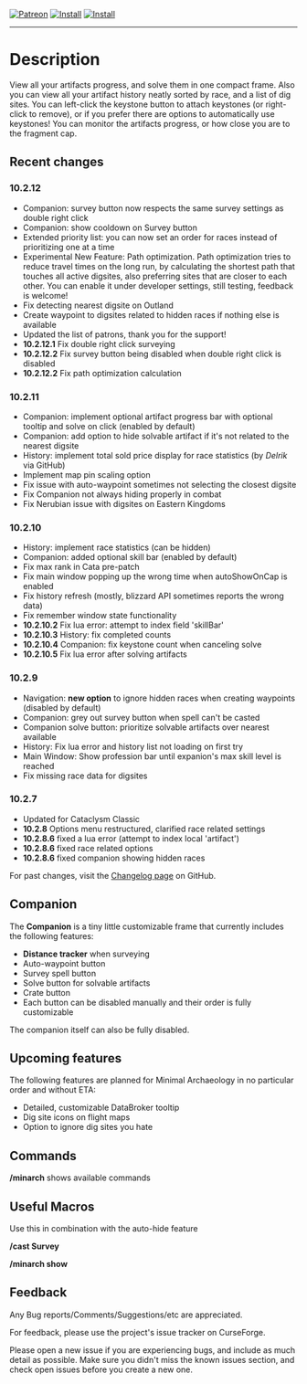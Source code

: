 
[![Patreon](http://img.shields.io/badge/support-patreon-ff424d)](https://www.patreon.com/minarch)
[![Install](http://img.shields.io/badge/install-curseforge-f16436)](https://www.curseforge.com/wow/addons/minimal-archaeology)
[![Install](http://img.shields.io/badge/install-wago-f16436)](https://addons.wago.io/addons/minarch)

---

# Description

View all your artifacts progress, and solve them in one compact frame.
Also you can view all your artifact history neatly sorted by race, and a list of dig sites.
You can left-click the keystone button to attach keystones (or right-click to remove),
or if you prefer there are options to automatically use keystones!
You can monitor the artifacts progress, or how close you are to the fragment cap.

## Recent changes

### 10.2.12

- Companion: survey button now respects the same survey settings as double right click
- Companion: show cooldown on Survey button
- Extended priority list: you can now set an order for races instead of prioritizing one at a time
- Experimental New Feature: Path optimization. Path optimization tries to reduce travel times on the long run, by calculating the shortest path that touches all active digsites, also preferring sites that are closer to each other. You can enable it under developer settings, still testing, feedback is welcome!
- Fix detecting nearest digsite on Outland
- Create waypoint to digsites related to hidden races if nothing else is available
- Updated the list of patrons, thank you for the support!
- **10.2.12.1** Fix double right click surveying
- **10.2.12.2** Fix survey button being disabled when double right click is disabled
- **10.2.12.2** Fix path optimization calculation

### 10.2.11

- Companion: implement optional artifact progress bar with optional tooltip and solve on click (enabled by default)
- Companion: add option to hide solvable artifact if it's not related to the nearest digsite
- History: implement total sold price display for race statistics (by *Delrik* via GitHub)
- Implement map pin scaling option
- Fix issue with auto-waypoint sometimes not selecting the closest digsite
- Fix Companion not always hiding properly in combat
- Fix Nerubian issue with digsites on Eastern Kingdoms

### 10.2.10

- History: implement race statistics (can be hidden)
- Companion: added optional skill bar (enabled by default)
- Fix max rank in Cata pre-patch
- Fix main window popping up the wrong time when autoShowOnCap is enabled
- Fix history refresh (mostly, blizzard API sometimes reports the wrong data)
- Fix remember window state functionality
- **10.2.10.2** Fix lua error: attempt to index field 'skillBar'
- **10.2.10.3** History: fix completed counts
- **10.2.10.4** Companion: fix keystone count when canceling solve
- **10.2.10.5** Fix lua error after solving artifacts

### 10.2.9

- Navigation: **new option** to ignore hidden races when creating waypoints (disabled by default)
- Companion: grey out survey button when spell can't be casted
- Companion solve button: prioritize solvable artifacts over nearest available
- History: Fix lua error and history list not loading on first try
- Main Window: Show profession bar until expanion's max skill level is reached
- Fix missing race data for digsites

### 10.2.7

- Updated for Cataclysm Classic
- **10.2.8** Options menu restructured, clarified race related settings
- **10.2.8.6** fixed a lua error (attempt to index local 'artifact')
- **10.2.8.6** fixed race related options
- **10.2.8.6** fixed companion showing hidden races

For past changes, visit the [Changelog page](https://github.com/MrFox42/minarch/blob/master/CHANGELOG.md) on GitHub.

## Companion

The **Companion** is a tiny little customizable frame that currently includes the following features:

- **Distance tracker** when surveying
- Auto-waypoint button
- Survey spell button
- Solve button for solvable artifacts
- Crate button
- Each button can be disabled manually and their order is fully customizable

The companion itself can also be fully disabled.

## Upcoming features

The following features are planned for Minimal Archaeology in no particular order and without ETA:

- Detailed, customizable DataBroker tooltip
- Dig site icons on flight maps
- Option to ignore dig sites you hate

## Commands
**/minarch**
shows available commands

## Useful Macros
Use this in combination with the auto-hide feature

**/cast Survey**

**/minarch show**

## Feedback
Any Bug reports/Comments/Suggestions/etc are appreciated.

For feedback, please use the project's issue tracker on CurseForge.

Please open a new issue if you are experiencing bugs, and include as much detail as possible. Make sure you didn't miss the known issues section, and check open issues before you create a new one.
